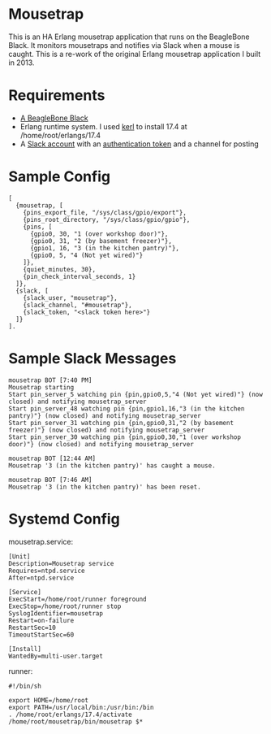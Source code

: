 Mousetrap
===

This is an HA Erlang mousetrap application that runs on the BeagleBone Black. It monitors mousetraps and notifies via Slack when a mouse is caught. This is a re-work of the original Erlang mousetrap application I built in 2013.

Requirements
===

* [A BeagleBone Black](http://beagleboard.org/BLACK)
* Erlang runtime system. I used [kerl](https://github.com/yrashk/kerl) to install 17.4 at /home/root/erlangs/17.4
* A [Slack account](http://slack.com) with an [authentication token](https://api.slack.com/web#basics) and a channel for posting

Sample Config
===

    [
      {mousetrap, [
        {pins_export_file, "/sys/class/gpio/export"},
        {pins_root_directory, "/sys/class/gpio/gpio"},
        {pins, [
          {gpio0, 30, "1 (over workshop door)"},
          {gpio0, 31, "2 (by basement freezer)"},
          {gpio1, 16, "3 (in the kitchen pantry)"},
          {gpio0, 5, "4 (Not yet wired)"}
        ]},
        {quiet_minutes, 30},
        {pin_check_interval_seconds, 1}
      ]},
      {slack, [
        {slack_user, "mousetrap"},
        {slack_channel, "#mousetrap"},
        {slack_token, "<slack token here>"}
      ]}
    ].


Sample Slack Messages
===

    mousetrap BOT [7:40 PM]
    Mousetrap starting
    Start pin_server_5 watching pin {pin,gpio0,5,"4 (Not yet wired)"} (now closed) and notifying mousetrap_server
    Start pin_server_48 watching pin {pin,gpio1,16,"3 (in the kitchen pantry)"} (now closed) and notifying mousetrap_server
    Start pin_server_31 watching pin {pin,gpio0,31,"2 (by basement freezer)"} (now closed) and notifying mousetrap_server
    Start pin_server_30 watching pin {pin,gpio0,30,"1 (over workshop door)"} (now closed) and notifying mousetrap_server

    mousetrap BOT [12:44 AM]
    Mousetrap '3 (in the kitchen pantry)' has caught a mouse.

    mousetrap BOT [7:46 AM]
    Mousetrap '3 (in the kitchen pantry)' has been reset.

Systemd Config
===

mousetrap.service:

    [Unit]
    Description=Mousetrap service
    Requires=ntpd.service
    After=ntpd.service

    [Service]
    ExecStart=/home/root/runner foreground
    ExecStop=/home/root/runner stop
    SyslogIdentifier=mousetrap
    Restart=on-failure
    RestartSec=10
    TimeoutStartSec=60

    [Install]
    WantedBy=multi-user.target

runner:

    #!/bin/sh

    export HOME=/home/root
    export PATH=/usr/local/bin:/usr/bin:/bin
    . /home/root/erlangs/17.4/activate
    /home/root/mousetrap/bin/mousetrap $*
